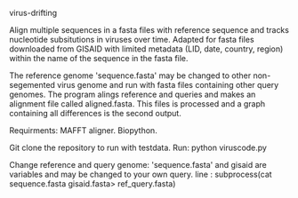 virus-drifting 

Align multiple sequences in a fasta files with reference sequence and tracks nucleotide subsitutions in viruses over time. 
Adapted for fasta files downloaded from GISAID with limited metadata (LID, date, country, region) within the name of 
the sequence in the fasta file. 

The reference genome 'sequence.fasta' may be changed to other non-segemented virus genome and run with fasta files
containing other query genomes. The program alings reference and queries and makes an alignment file called
aligned.fasta. This files is processed and a graph containing all differences is the second output. 

Requirments: 
MAFFT aligner. 
Biopython.  

Git clone the repository to run with testdata.
Run: python viruscode.py 

Change reference and query genome: 'sequence.fasta' and gisaid are variables and may be changed to your own query. 
line : subprocess(cat sequence.fasta gisaid.fasta> ref_query.fasta)
